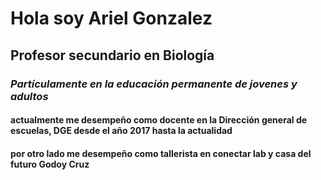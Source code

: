 # Hola soy Ariel Gonzalez 

## Profesor secundario en Biología 

### *Partículamente en la educación permanente de jovenes y adultos*

#### actualmente me desempeño como docente en la Dirección general de escuelas, DGE desde el año 2017 hasta la actualidad 
#### por otro lado me desempeño como tallerista en conectar lab y casa del futuro Godoy Cruz

